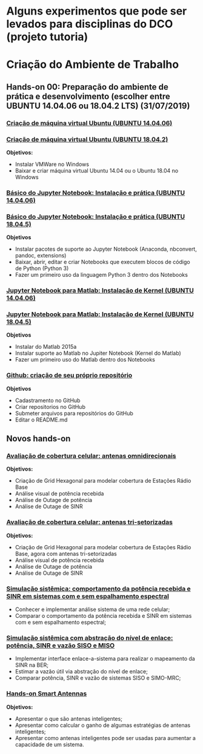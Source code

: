 # Alguns experimentos que pode ser levados para disciplinas do DCO (projeto tutoria)


# Criação do Ambiente de Trabalho

## Hands-on 00: Preparação do ambiente de prática e desenvolvimento (escolher entre UBUNTU 14.04.06 ou 18.04.2 LTS) (31/07/2019)

### [Criação de máquina virtual Ubuntu (UBUNTU 14.04.06)](https://github.com/vicentesousa/tutoria_2020/blob/master/h00_VM.ipynb)
### [Criação de máquina virtual Ubuntu (UBUNTU 18.04.2)](https://github.com/vicentesousa/tutoria_2020/blob/master/h00_VM_18.04.ipynb)
**Objetivos:**
- Instalar VMWare no Windows
- Baixar e criar máquina virtual Ubuntu 14.04 ou o Ubuntu 18.04 no Windows

### [Básico do Jupyter Notebook: Instalação e prática (UBUNTU 14.04.06)](https://github.com/vicentesousa/tutoria_2020/blob/master/h00_BJ.ipynb)
### [Básico do Jupyter Notebook: Instalação e prática (UBUNTU 18.04.5)](https://github.com/vicentesousa/tutoria_2020/blob/master/h00_BJ_18.05.ipynb)
**Objetivos**
- Instalar pacotes de suporte ao Jupyter Notebook (Anaconda, nbconvert, pandoc, extensions)
- Baixar, abrir, editar e criar Notebooks que executem blocos de código de Python (Python 3)
- Fazer um primeiro uso da linguagem Python 3 dentro dos Notebooks

### [Jupyter Notebook para Matlab: Instalação de Kernel (UBUNTU 14.04.06)](https://github.com/vicentesousa/tutoria_2020/blob/master/h00_JM.ipynb)
### [Jupyter Notebook para Matlab: Instalação de Kernel (UBUNTU 18.04.5)](https://github.com/vicentesousa/tutoria_2020/blob/master/h00_JM_18.05.ipynb)
**Objetivos**
- Instalar do Matlab 2015a
- Instalar suporte ao Matlab no Jupiter Notebook (Kernel do Matlab)
- Fazer um primeiro uso do Matlab dentro dos Notebooks

<!---
### [Github: criação de seu próprio repositório (UBUNTU 14.04.06)](http://nbviewer.jupyter.org/github/vicentesousa/DCO2004/blob/master/h00_GIT.ipynb)
--->

### [Github: criação de seu próprio repositório](https://github.com/vicentesousa/tutoria_2020/blob/master/h00_GIT_18.04.ipynb)
**Objetivos**
- Cadastramento no GitHub
- Criar repositorios no GitHub
- Submeter arquivos para repositórios do GitHub
- Editar o README.md

## Novos hands-on

### [Avaliação de cobertura celular: antenas omnidirecionais](https://github.com/vicentesousa/tutoria_2020/blob/master/h_cobertura01.ipynb)
**Objetivos:**
- Criação de Grid Hexagonal para modelar cobertura de Estações Rádio Base
- Análise visual de potência recebida 
- Análise de Outage de potência
- Análise de Outage de SINR

### [Avaliação de cobertura celular: antenas tri-setorizadas](https://github.com/vicentesousa/tutoria_2020/blob/master/h_cobertura02.ipynb)
**Objetivos:**
- Criação de Grid Hexagonal para modelar cobertura de Estações Rádio Base, agora com antenas tri-setorizadas
- Análise visual de potência recebida 
- Análise de Outage de potência
- Análise de Outage de SINR

### [Simulação sistêmica: comportamento da potência recebida e SINR em sistemas com e sem espalhamento espectral](https://github.com/vicentesousa/tutoria_2020/blob/master/h_DSSS.ipynb)
- Conhecer e implementar análise sistema de uma rede celular;
- Comparar o comportamento da potência recebida e SINR em sistemas com e sem espalhamento espectral;

### [Simulação sistêmica com abstração do nível de enlace: potência, SINR e vazão SISO e MISO](https://github.com/vicentesousa/tutoria_2020/blob/master/h_vazao.ipynb)
- Implementar interface enlace-a-sistema para realizar o mapeamento da SINR na BER; 
- Estimar a vazão útil via abstração do nível de enlace; 
- Comparar potência, SINR e vazão de sistemas SISO e SIMO-MRC;

### [Hands-on Smart Antennas](https://github.com/vicentesousa/tutoria_2020/blob/master/h_smart_antennas.ipynb)
**Objetivos:**
- Apresentar o que são antenas inteligentes;
- Apresentar como calcular o ganho de algumas estratégias de antenas inteligentes;
- Apresentar como antenas inteligentes pode ser usadas para aumentar a capacidade de um sistema.

